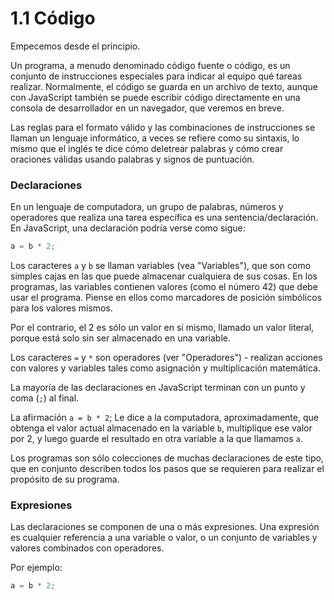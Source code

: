 # 1.1 Código

Empecemos desde el principio.

Un programa, a menudo denominado código fuente o código, es un conjunto de instrucciones especiales para indicar al equipo qué tareas realizar. Normalmente, el código se guarda en un archivo de texto, aunque con JavaScript también se puede escribir código directamente en una consola de desarrollador en un navegador, que veremos en breve.

Las reglas para el formato válido y las combinaciones de instrucciones se llaman un lenguaje informático, a veces se refiere como su sintaxis, lo mismo que el inglés te dice cómo deletrear palabras y cómo crear oraciones válidas usando palabras y signos de puntuación.

### Declaraciones

En un lenguaje de computadora, un grupo de palabras, números y operadores que realiza una tarea específica es una sentencia/declaración. En JavaScript, una declaración podría verse como sigue:

```js
a = b * 2;
```

Los caracteres `a` y `b` se llaman variables \(vea "Variables"\), que son como simples cajas en las que puede almacenar cualquiera de sus cosas. En los programas, las variables contienen valores \(como el número 42\) que debe usar el programa. Piense en ellos como marcadores de posición simbólicos para los valores mismos.

Por el contrario, el 2 es sólo un valor en sí mismo, llamado un valor literal, porque está solo sin ser almacenado en una variable.

Los caracteres `=` y `*` son operadores \(ver "Operadores"\) - realizan acciones con valores y variables tales como asignación y multiplicación matemática.

La mayoría de las declaraciones en JavaScript terminan con un punto y coma \(`;`\) al final.

La afirmación `a = b * 2`; Le dice a la computadora, aproximadamente, que obtenga el valor actual almacenado en la variable `b`, multiplique ese valor por 2, y luego guarde el resultado en otra variable a la que llamamos `a`.

Los programas son sólo colecciones de muchas declaraciones de este tipo, que en conjunto describen todos los pasos que se requieren para realizar el propósito de su programa.

### Expresiones

Las declaraciones se componen de una o más expresiones. Una expresión es cualquier referencia a una variable o valor, o un conjunto de variables y valores combinados con operadores.

Por ejemplo:

```js
a = b * 2;
```




